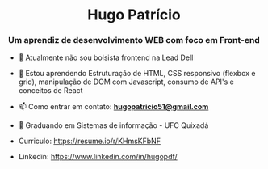<h1 align="center"> Hugo Patrício </h1>
<h3 align="center">Um aprendiz de desenvolvimento WEB com foco em Front-end</h3>

- 🔭 Atualmente não sou bolsista frontend na Lead Dell

- 🌱 Estou aprendendo Estruturação de HTML, CSS responsivo (flexbox e grid), manipulação de DOM com Javascript, consumo de API's e conceitos de React

- 📫 Como entrar em contato: **hugopatricio51@gmail.com**

- 🔭 Graduando em Sistemas de informação - UFC Quixadá

- Curriculo: https://resume.io/r/KHmsKFbNF

- Linkedin: https://www.linkedin.com/in/hugopdf/
